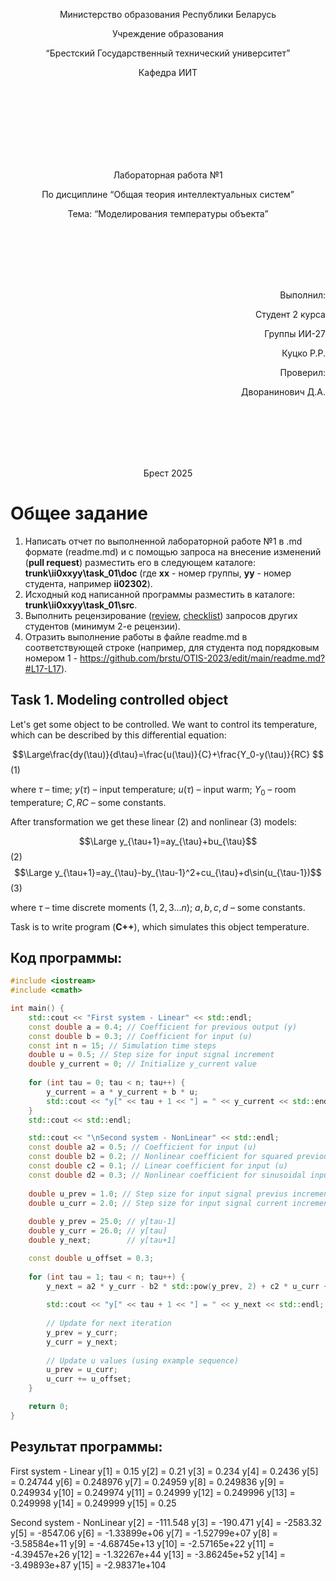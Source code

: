 <p align="center"> Министерство образования Республики Беларусь</p>
<p align="center">Учреждение образования</p>
<p align="center">“Брестский Государственный технический университет”</p>
<p align="center">Кафедра ИИТ</p>
<br><br><br><br><br><br><br>
<p align="center">Лабораторная работа №1</p>
<p align="center">По дисциплине “Общая теория интеллектуальных систем”</p>
<p align="center">Тема: “Моделирования температуры объекта”</p>
<br><br><br><br><br>
<p align="right">Выполнил:</p>
<p align="right">Студент 2 курса</p>
<p align="right">Группы ИИ-27</p>
<p align="right">Куцко Р.Р.</p>
<p align="right">Проверил:</p>
<p align="right">Дворанинович Д.А.</p>
<br><br><br><br><br>
<p align="center">Брест 2025</p>

# Общее задание #
1. Написать отчет по выполненной лабораторной работе №1 в .md формате (readme.md) и с помощью запроса на внесение изменений (**pull request**) разместить его в следующем каталоге: **trunk\ii0xxyy\task_01\doc** (где **xx** - номер группы, **yy** - номер студента, например **ii02302**).
2. Исходный код написанной программы разместить в каталоге: **trunk\ii0xxyy\task_01\src**.
3. Выполнить рецензирование ([review](https://linearb.io/blog/code-review-on-github), [checklist](https://linearb.io/blog/code-review-checklist)) запросов других студентов (минимум 2-е рецензии).
4. Отразить выполнение работы в файле readme.md в соответствующей строке (например, для студента под порядковым номером 1 - https://github.com/brstu/OTIS-2023/edit/main/readme.md?#L17-L17).

## Task 1. Modeling controlled object ##
Let's get some object to be controlled. We want to control its temperature, which can be described by this differential equation:

$$\Large\frac{dy(\tau)}{d\tau}=\frac{u(\tau)}{C}+\frac{Y_0-y(\tau)}{RC} $$ (1)

where $\tau$ – time; $y(\tau)$ – input temperature; $u(\tau)$ – input warm; $Y_0$ – room temperature; $C,RC$ – some constants.

After transformation we get these linear (2) and nonlinear (3) models:

$$\Large y_{\tau+1}=ay_{\tau}+bu_{\tau}$$ (2)
$$\Large y_{\tau+1}=ay_{\tau}-by_{\tau-1}^2+cu_{\tau}+d\sin(u_{\tau-1})$$ (3)

where $\tau$ – time discrete moments ($1,2,3{\dots}n$); $a,b,c,d$ – some constants.

Task is to write program (**С++**), which simulates this object temperature.


## Код программы:
```C++
#include <iostream>
#include <cmath>

int main() {
    std::cout << "First system - Linear" << std::endl;
    const double a = 0.4; // Coefficient for previous output (y)
    const double b = 0.3; // Coefficient for input (u)
    const int n = 15; // Simulation time steps
    double u = 0.5; // Step size for input signal increment
    double y_current = 0; // Initialize y_current value
    
    for (int tau = 0; tau < n; tau++) {
        y_current = a * y_current + b * u;
        std::cout << "y[" << tau + 1 << "] = " << y_current << std::endl;
    }
    std::cout << std::endl;

    std::cout << "\nSecond system - NonLinear" << std::endl;
    const double a2 = 0.5; // Coefficient for input (u)
    const double b2 = 0.2; // Nonlinear coefficient for squared previous output (prevY²)
    const double c2 = 0.1; // Linear coefficient for input (u)
    const double d2 = 0.3; // Nonlinear coefficient for sinusoidal input term
    
    double u_prev = 1.0; // Step size for input signal previus increment ( u[tau-1] )
    double u_curr = 2.0; // Step size for input signal current increment ( u[tau] )
    
    double y_prev = 25.0; // y[tau-1]
    double y_curr = 26.0; // y[tau]
    double y_next;        // y[tau+1]

    const double u_offset = 0.3;
    
    for (int tau = 1; tau < n; tau++) {
        y_next = a2 * y_curr - b2 * std::pow(y_prev, 2) + c2 * u_curr + d2 * std::sin(u_prev);
        
        std::cout << "y[" << tau + 1 << "] = " << y_next << std::endl;
        
        // Update for next iteration
        y_prev = y_curr;
        y_curr = y_next;
        
        // Update u values (using example sequence)
        u_prev = u_curr;
        u_curr += u_offset;
    }

    return 0;
}
```

## Результат программы:
First system - Linear
y[1] = 0.15
y[2] = 0.21
y[3] = 0.234
y[4] = 0.2436
y[5] = 0.24744
y[6] = 0.248976
y[7] = 0.24959
y[8] = 0.249836
y[9] = 0.249934
y[10] = 0.249974
y[11] = 0.24999
y[12] = 0.249996
y[13] = 0.249998
y[14] = 0.249999
y[15] = 0.25


Second system - NonLinear
y[2] = -111.548
y[3] = -190.471
y[4] = -2583.32
y[5] = -8547.06
y[6] = -1.33899e+06
y[7] = -1.52799e+07
y[8] = -3.58584e+11
y[9] = -4.68745e+13
y[10] = -2.57165e+22
y[11] = -4.39457e+26
y[12] = -1.32267e+44
y[13] = -3.86245e+52
y[14] = -3.49893e+87
y[15] = -2.98371e+104




